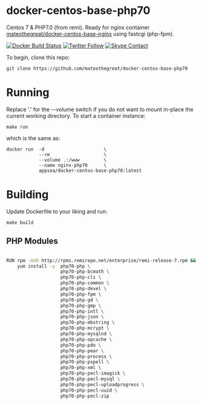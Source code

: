 # docker-centos-base-php70

Centos 7 & PHP7.0 (from remi). Ready for nginx container [mateothegreat/docker-centos-base-nginx](https://github.com/mateothegreat/docker-centos-base-nginx) using fastcgi (php-fpm).

[![Docker Build Status](https://img.shields.io/docker/build/appsoa/docker-centos-base-php70.svg?style=flat-square)](https://hub.docker.com/r/appsoa/docker-centos-base-php70/) [![Twitter Follow](https://img.shields.io/twitter/follow/yomateod.svg?label=Follow&style=flat-square)](https://twitter.com/yomateod) [![Skype Contact](https://img.shields.io/badge/skype%20id-appsoa-ff69b4.svg?style=flat-square)](skype:appsoa?chat)

To begin, clone this repo:
```
git clone https://github.com/mateothegreat/docker-centos-base-php70
```

# Running
Replace '.' for the --volume switch if you do not want to mount in-place the current working directory.
To start a container instance:
```
make run
```
which is the same as:
```
docker run  -d                      \
            --rm                    \
            --volume .:/www         \
            --name nginx-php70      \
            appsoa/docker-centos-base-php70:latest
```

# Building

Update Dockerfile to your liking and run:

```
make build
```

## PHP Modules

```bash

RUN rpm -Uvh http://rpms.remirepo.net/enterprise/remi-release-7.rpm && \
    yum install -y  php70-php \
                    php70-php-bcmath \
                    php70-php-cli \
                    php70-php-common \
                    php70-php-devel \
                    php70-php-fpm \
                    php70-php-gd \
                    php70-php-gmp \
                    php70-php-intl \
                    php70-php-json \
                    php70-php-mbstring \
                    php70-php-mcrypt \
                    php70-php-mysqlnd \
                    php70-php-opcache \
                    php70-php-pdo \
                    php70-php-pear \
                    php70-php-process \
                    php70-php-pspell \
                    php70-php-xml \
                    php70-php-pecl-imagick \
                    php70-php-pecl-mysql \
                    php70-php-pecl-uploadprogress \
                    php70-php-pecl-uuid \
                    php70-php-pecl-zip 
```
